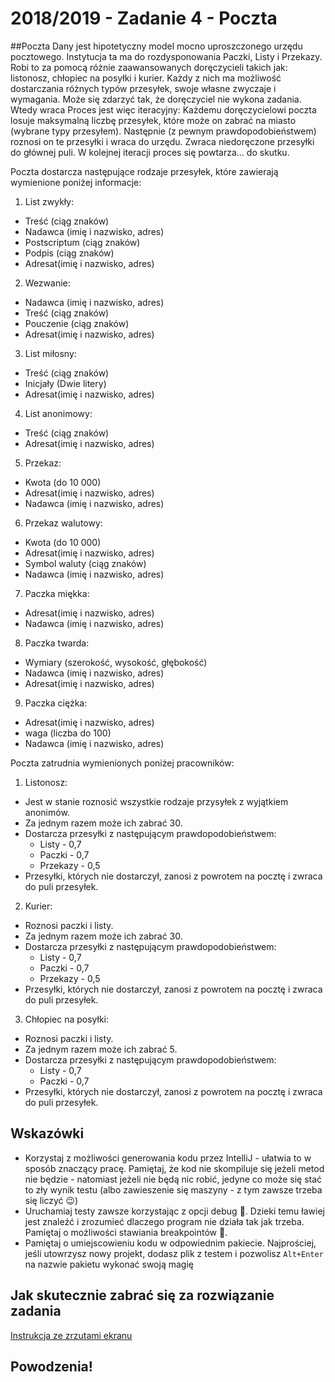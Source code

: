# 2018/2019 - Zadanie 4 - Poczta

##Poczta
Dany jest hipotetyczny model mocno uproszczonego urzędu pocztowego. Instytucja ta ma do rozdysponowania Paczki, Listy i Przekazy. Robi to za pomocą różnie zaawansowanych doręczycieli takich jak: listonosz, chłopiec na posyłki i kurier. Każdy z nich ma możliwość dostarczania różnych typów przesyłek, swoje własne zwyczaje i wymagania. Może się zdarzyć tak, że doręczyciel nie wykona zadania. Wtedy wraca Proces jest więc iteracyjny: Każdemu doręczycielowi poczta losuje maksymalną liczbę przesyłek, które może on zabrać na miasto (wybrane typy przesyłem). Następnie (z pewnym prawdopodobieństwem) roznosi on te przesyłki i wraca do urzędu. Zwraca niedoręczone przesyłki do głównej puli. W kolejnej iteracji proces się powtarza... do skutku.

Poczta dostarcza następujące rodzaje przesyłek, które zawierają wymienione poniżej informacje:
1.	List zwykły:
*	Treść (ciąg znaków)
*	Nadawca (imię i nazwisko, adres)
*	Postscriptum (ciąg znaków)
*	Podpis (ciąg znaków)
*	Adresat(imię i nazwisko, adres)

2.	Wezwanie:
*	Nadawca (imię i nazwisko, adres)
*	Treść (ciąg znaków)
*	Pouczenie (ciąg znaków)
*	Adresat(imię i nazwisko, adres)

3.	List miłosny:
*	Treść (ciąg znaków)
*	Inicjały (Dwie litery)
*	Adresat(imię i nazwisko, adres)

4.	List anonimowy:
*	Treść (ciąg znaków)
*	Adresat(imię i nazwisko, adres)

5.	Przekaz:
*	Kwota (do 10 000)
*	Adresat(imię i nazwisko, adres)
*	Nadawca (imię i nazwisko, adres)

6.	Przekaz walutowy:
*	Kwota (do 10 000)
*	Adresat(imię i nazwisko, adres)
*	Symbol waluty (ciąg znaków)
*	Nadawca (imię i nazwisko, adres)

7.	Paczka miękka:
*	Adresat(imię i nazwisko, adres)
*	Nadawca (imię i nazwisko, adres)

8.	Paczka twarda:
*	Wymiary (szerokość, wysokość, głębokość)
*	Nadawca (imię i nazwisko, adres)
*	Adresat(imię i nazwisko, adres)

9.	Paczka ciężka:
*	Adresat(imię i nazwisko, adres)
*	waga (liczba do 100)
*	Nadawca (imię i nazwisko, adres)

Poczta zatrudnia wymienionych poniżej pracowników:
1.	Listonosz:
*	Jest w stanie roznosić wszystkie rodzaje przysyłek z wyjątkiem anonimów.
*	Za jednym razem może ich zabrać 30.
*	Dostarcza przesyłki z następującym prawdopodobieństwem:
	* 	Listy - 0,7
	* 	Paczki - 0,7
	* 	Przekazy - 0,5
*	Przesyłki, których nie dostarczył, zanosi z powrotem na pocztę i zwraca do puli przesyłek.

2.	Kurier:
*	Roznosi paczki i listy.
*	Za jednym razem może ich zabrać 30.
*	Dostarcza przesyłki z następującym prawdopodobieństwem:
	* 	Listy - 0,7
	* 	Paczki - 0,7
	* 	Przekazy - 0,5
*	Przesyłki, których nie dostarczył, zanosi z powrotem na pocztę i zwraca do puli przesyłek.

3.	Chłopiec na posyłki:
*	Roznosi paczki i listy.
*	Za jednym razem może ich zabrać 5.
*	Dostarcza przesyłki z następującym prawdopodobieństwem:
	*	Listy - 0,7
	*	Paczki - 0,7
*	Przesyłki, których nie dostarczył, zanosi z powrotem na pocztę i zwraca do puli przesyłek.


## Wskazówki
- Korzystaj z możliwości generowania kodu przez IntelliJ - ułatwia 
to w sposób znaczący pracę. Pamiętaj, że kod nie skompiluje się jeżeli metod nie będzie - 
natomiast jeżeli nie będą nic robić, jedyne co może się stać to zły wynik testu 
(albo zawieszenie się maszyny - z tym zawsze trzeba się liczyć 😉)
- Uruchamiaj testy zawsze korzystając z opcji debug 🐛. 
Dzieki temu ławiej jest znaleźć i zrozumieć dlaczego program nie działa tak jak trzeba.
Pamiętaj o możliwości stawiania breakpointów 🛑.
- Pamiętaj o umiejscowieniu kodu w odpowiednim pakiecie. 
Najprościej, jeśli utowrzysz nowy projekt, dodasz plik z testem i pozwolisz `Alt+Enter` 
na nazwie pakietu wykonać swoją magię 

## Jak skutecznie zabrać się za rozwiązanie zadania
[Instrukcja ze zrzutami ekranu](https://github.com/Rughalt/mini-objective-java/wiki/Zadania-Punktowane)

## Powodzenia!
